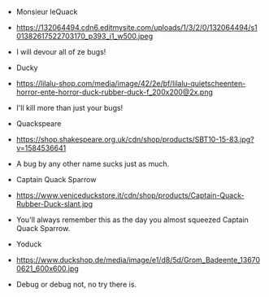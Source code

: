 -   Monsieur leQuack
-   https://132064494.cdn6.editmysite.com/uploads/1/3/2/0/132064494/s101382617522703170_p393_i1_w500.jpeg
-   I will devour all of ze bugs!

-   Ducky
-   https://lilalu-shop.com/media/image/42/2e/bf/lilalu-quietscheenten-horror-ente-horror-duck-rubber-duck-f_200x200@2x.png
-   I'll kill more than just your bugs!

-   Quackspeare
-   https://shop.shakespeare.org.uk/cdn/shop/products/SBT10-15-83.jpg?v=1584536641
-   A bug by any other name sucks just as much.

-   Captain Quack Sparrow
-   https://www.veniceduckstore.it/cdn/shop/products/Captain-Quack-Rubber-Duck-slant.jpg
-   You'll always remember this as the day you almost squeezed Captain Quack Sparrow.

-   Yoduck
-   https://www.duckshop.de/media/image/e1/d8/5d/Grom_Badeente_136700621_600x600.jpg
-   Debug or debug not, no try there is.
